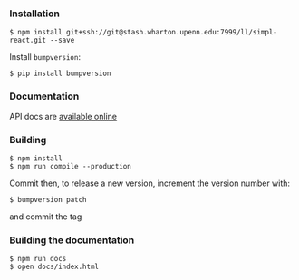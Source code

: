 ### Installation

    $ npm install git+ssh://git@stash.wharton.upenn.edu:7999/ll/simpl-react.git --save

Install `bumpversion`:

    $ pip install bumpversion

### Documentation

API docs are [available online](https://lldev-team.gitlab.io/simpl-react/)

### Building

    $ npm install
    $ npm run compile --production

Commit then, to release a new version, increment the version number with:

    $ bumpversion patch

and commit the tag

### Building the documentation

    $ npm run docs
    $ open docs/index.html


